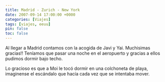 ```yaml
---
title: Madrid - Zurich - New York
date: 2007-09-14 17:00:00 +0000
categories: [Viajes]
tags: [viajes, eeuu]
pin: false
toc: false
---
```

Al llegar a Madrid contamos con la acogida de Javi y Yai. Muchisimas gracias!! Teníamos que pasar una noche en el aeropuerto y gracias a ellos pudimos dormir bajo techo.   

Lo gracioso es que a Moi le tocó dormir en una colchoneta de playa, imaginense el escándalo que hacía cada vez que se intentaba mover.